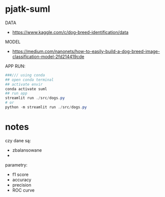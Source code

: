 # pjatk-suml


DATA
- https://www.kaggle.com/c/dog-breed-identification/data

MODEL
- https://medium.com/nanonets/how-to-easily-build-a-dog-breed-image-classification-model-2fd214419cde

APP RUN:
```ps1
###/// using conda 
## open conda terminal
## activate envir
conda activate suml
## run app
streamlit run ./src/dogs.py
# or
python -m streamlit run ./src/dogs.py
```


# notes
czy dane są:
- zbalansowane
- 

parametry:
- f1 score
- accuracy
- precision
- ROC curve
